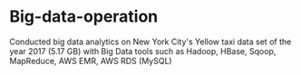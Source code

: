 # Big-data-operation
Conducted big data analytics on New York City's Yellow taxi data set of the year 2017 (5.17 GB) with Big Data tools such as Hadoop, HBase, Sqoop, MapReduce, AWS EMR, AWS RDS (MySQL)
